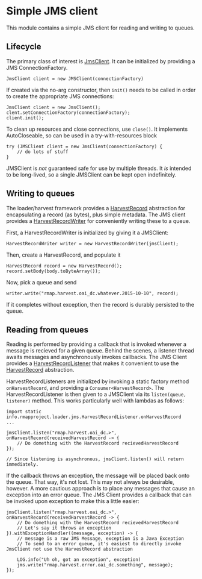 # Simple JMS client

This module contains a simple JMS client for reading and writing to queues.

## Lifecycle
The primary class of interest is [JmsClient](rmap-loader-jms/src/main/java/info/rmapproject/loader/jms/JmsClient.java).  It can be initialized by providing a JMS ConnectionFactory.

    JmsClient client = new JMSClient(connectionFactory)
    
If created via the no-arg constructor, then `init()` needs to be called in order to create the appropriate JMS connections:

    JmsClient client = new JmsClient();
    clent.setConnectionFactory(connectionFactory);
    client.init();
    
To clean up resources and close connections, use `close()`.  It implements AutoCloseable, so can be used in a try-with-resources block

    try (JMSClient client = new JmsClient(connectionFactory) {
        // do lots of stuff
    }

JMSClient is _not_ guaranteed safe for use by multiple threads.  It _is_ intended to be long-lived, so a single JMSClient can be kept open indefinitely.

## Writing to queues

The loader/harvest framework provides a [HarvestRecord](rmap-loader-api/src/main/java/info/rmapproject/loader/HarvestRecord.java) abstraction for encapsulating a record (as bytes), plus simple metadata.  The JMS client provides a [HarvestRecordWriter](rmap-loader-jms/src/main/java/info/rmapproject/loader/jms/HarvestRecordWriter.java) for conveniently writing these to a queue.

First, a HarvestRecordWriter is initialized by giving it a JMSClient:

    HarvestRecordWriter writer = new HarvestRecordWriter(jmsClient);
    
Then, create a HarvestRecord, and populate it

    HarvestRecord record = new HarvestRecord();
    record.setBody(body.toByteArray());
    
Now, pick a queue and send

    writer.write("rmap.harvest.oai_dc.whatever.2015-10-10", record);
    
If it completes without exception, then the record is durably persisted to the queue.

## Reading from queues

Reading is performed by providing a callback that is invoked whenever a message is recieved for a given queue.  Behind the scenes, a listener thread awaits messages and asynchronously invokes callbacks.  The JMS Client provides a [HarvestRecordListener](rmap-loader-jms/src/main/java/info/rmapproject/loader/jms/HarvestRecordListener.java) that makes it convenient to use the [HarvestRecord](rmap-loader-api/src/main/java/info/rmapproject/loader/HarvestRecord.java) abstraction.

HarvestRecordListeners are initialized by invoking a static factory method `onHarvestRecord`, and providing a `Consumer<HarvestRecord>`. The HarvestRecordListener is then given to a JMSClient via its `listen(queue, listener)` method.   This works particularly well with lambdas as follows:

    import static info.rmapproject.loader.jms.HarvestRecordListener.onHarvestRecord
    ...
    
    jmsClient.listen("rmap.harvest.oai_dc.>", onHarvestRecord(receivedHarvestRecord -> {
        // Do domething with the HarvestRecord recievedHarvestRecord
    });
    
    // Since listening is asynchronous, jmsClient.listen() will return immediately.
    
If the callback throws an exception, the message will be placed back onto the queue.  That way, it's not lost.  This may not always be desirable, however.  A more cautious approach is to place any messages that cause an exception into an error queue.  The JMS Client provides a callback that can be invoked upon exception to make this a little easier:

    jmsClient.listen("rmap.harvest.oai_dc.>", onHarvestRecord(receivedHarvestRecord -> {
        // Do domething with the HarvestRecord recievedHarvestRecord
        // Let's say it throws an exception
    }).withExceptionHandler((message, exception) -> {
        // message is a raw JMS Message, exception is a Java Exception
        // To send to an error queue, it's easiest to directly invoke JmsClient not use the HarvestRecord abstraction
        
        LOG.info("Uh oh, got an exception", exception)
        jms.write("rmap.harvest.error.oai_dc.something", message);
    });

